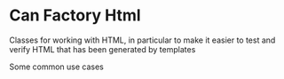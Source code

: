 Can Factory Html
================

Classes for working with HTML, in particular to make it easier to test and verify HTML that has been generated by templates 

Some common use cases 


